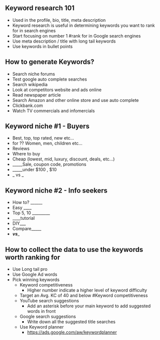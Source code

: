 ## Keyword research 101
- Used in the profile, bio, title, meta description 
- Keyword research is useful in determining keywords you want to rank for in search engines
- Start focusing on number 1 #rank for in Google search engines
- Use meta description / title with long tail keywords
- Use keywords in bullet points
  
## How to generate Keywords?
- Search niche forums 
- Test google auto complete searches 
- Search wikipedia 
- Look at competitors website and ads online
- Read newspaper article
- Search Amazon and other online store and use auto complete
- Clickbank.com 
- Watch TV commercials and infomercials


## Keyword niche #1 - Buyers 
- Best, top, top rated, new etc...
- for ?? Women, men, children etc...
- Reviews
- Where to buy 
- Cheap (lowest, mid, luxury, discount, deals, etc...)
- _____Sale, coupon code, promotions
- _____under $100 , $10
- _ vs _

## Keyword niche #2 - Info seekers
- How to? ______
- Easy ____
- Top 5, 10 _________
- ____tutorial
- DIY___
- Compare_____
- ___vs____

## How to collect the data to use the keywords worth ranking for 
- Use Long tail pro
- Use Google Ad words
- Pick winning keywords 
  - Keyword competitiveness
    - Higher number indicate a higher level of keyword difficulty
  - Target an Avg. KC of 40 and below #Keyword competitiveness
  - YouTube search suggestions  
    - Add an asterisk before your main keyword to add suggested words in front 
  - Google search suggestions
    - Write down all the suggested title searches 
  - Use Keyword planner
    - https://ads.google.com/aw/keywordplanner
  